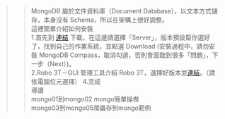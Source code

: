 >>MongoDB 屬於文件資料庫（Document Database），以文本方式儲存，本身沒有 Schema，所以在架構上很好調整。<br>
>這裡簡單介紹如何安裝<br>
>1.首先到 [連結](https://www.mongodb.com/download-center/community "MongoDB Download Center")  下載，在這邊請選擇「Server」，版本預設幫你選好了，找到自己的作業系統，並點選 Download (安裝過程中，請勿安裝 MongoDB Compass，取消勾選，否則會面臨到很多「問題」，下一步（Next）)。<br>
>>2.Robo 3T－GUI 管理工具介紹 Robo 3T，選擇好版本並[連結](https://robomongo.org/download "MongoDB Download 下載")。（請依電腦位元選擇）
>>4.完成<br>
>>導讀<br>
>mongo01到mongo02 mongo簡單操做<br>
>mongo03到mongo05爬蟲存到mongo範例